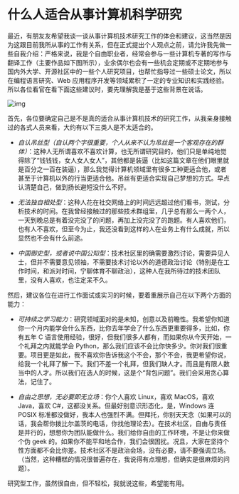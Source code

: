 # 什么人适合从事计算机科学研究

最近，有朋友友希望我谈一谈从事计算机技术研究工作的体会和建议，这当然是因为这跟目前我所从事的工作有关系，但在正式提出个人观点之前，请允许我先做一些自我介绍：严格来说，我是个自由职业者，经常会参与一些计算机专著的写作与翻译工作（主要作品如下图所示），业余偶尔也会有一些机会定期或不定期地参与国内外大学、开源社区中的一些个人研究项目，也帮忙指导过一些硕士论文，所以在编程语言研究、Web 应用程序开发等领域累积了一定的专业知识和实践经验。所以各位看官在看下面这些建议时，要先理解我是基于这些背景在说话。

![img](https://img2023.cnblogs.com/blog/691082/202306/691082-20230616114925961-1659836343.png)

首先，各位要确定自己是不是真的适合从事计算机技术的研究工作，从我亲身接触过的各式人员来看，大约有以下三类人是不太适合的。

- *自认吊丝型（自认两个字很重要，个人从来不认为吊丝是一个客观存在的群体）*：这种人无所谓喜欢不喜欢计算，也无所谓研究目的，他们只是单纯地觉得除了“钱钱钱，女人女人女人”，其他都是装逼（比如这篇文章在他们眼里就是百分之一百在装逼），那么我觉得计算机领域里有很多工种更适合他，或者甚至于计算机以外的行当更适合他。吊丝有更适合实现自己梦想的方式。早点认清楚自己，做到扬长避短没什么不好。

- *无法独自相处型*：这种人花在社交网络上的时间远远超过他们看书，测试，分析技术的时间。在我曾经接触过的那些技术群组里，几乎总有那么一两个人，一天到晚总是有着没完没了的问题，再加上没完没了的跑题。有人喜欢他们，也有人不喜欢，但至今为止，我还没看到这样的人在业务上有什么成就，所以显然也不会有什么前途。

- *中国御史型，或者说中国公知型*：技术社区里的确需要激烈讨论，需要异见人士，但并不需要意见领袖，不需要技术讨论以外的道德政治讨论（特别是在工作时间，和派对时间，宁聊体育不聊政治），这种人在我所待过的技术团队里，没有人喜欢，也注定呆不久。

然后，建议各位在进行工作面试或实习的时候，要着重展示自己在以下两个方面的能力：

- *可持续之学习能力*：研究领域面对的是未知，创意以及前瞻性。我希望你知道你一个月内能学会什么东西，比你去年学会了什么东西更重要得多，比如，你有五年 C 语言使用经验，很好，但我们很多人都有，而如果你从今天开始，一个礼拜之内就能学会 Python，那么我们应该不会比你快多少。你对我们很重要。项目更是如此，我不喜欢你告诉我这个不会，那个不会，我更希望你说，给我一个礼拜了解一下。我们不差一个礼拜，但我们缺人才。而且是有限人数当中的人才。所以我们在选人的时候，这是个“背包问题”。我们会采用贪心算法，记住了。

- *自由之思想，无必要即无立场*：你个人喜欢 Linux，喜欢 MacOS，喜欢 Java，喜欢 C#，这都没关系。但最好别意识形态化，是，Windows 连 POSIX 标准都没做好，我本人也强烈不满。但拜托，你别天天念（如果可以的话，我会帮你拨比尔盖茨的电话，你找他理论去）。在技术社区，自由与责任是并行的，想想你为团队能做什么。我们给你自由的工作环境，不是让你来做个伪 geek 的。如果你不能平和地合作，我们会很困扰。况且，大家在坚持个性方面都不会比你差。技术社区不是政治会场，没有必要，请不要强调立场。（当然，这种糟糕的情况很普遍存在，我说得有点理想，但确实是很麻烦的问题）。

研究型工作，虽然很自由，但不轻松，我就说这些，希望能有用。
